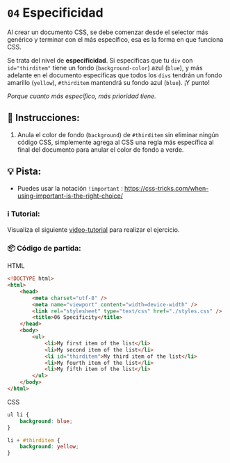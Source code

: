 # `04` Especificidad

Al crear un documento CSS, se debe comenzar desde el selector más genérico y terminar con el más específico, esa es la forma en que funciona CSS.

Se trata del nivel de **especificidad**. Si especificas que tu `div` con `id="thirditem"` tiene un fondo (`background-color`) azul (`blue`), y más adelante en el documento especificas que todos los `divs` tendrán un fondo amarillo (`yellow`), `#thirditem` mantendrá su fondo azul (`blue`). ¡Y punto!

*Porque cuanto más específico, más prioridad tiene.*

## 📝 Instrucciones:

1. Anula el color de fondo (`background`) de `#thirditem` sin eliminar ningún código CSS, simplemente agrega al CSS una regla más específica al final del documento para anular el color de fondo a verde.

## 💡 Pista:

+ Puedes usar la notación `!important` : https://css-tricks.com/when-using-important-is-the-right-choice/


### ℹ️ Tutorial:

Visualiza el siguiente [video-tutorial](https://www.youtube.com/watch?v=3JxXkhxyAnI) para realizar el ejercicio.


### 📦 Código de partida:

HTML

```html
<!DOCTYPE html>
<html>
	<head>
		<meta charset="utf-8" />
		<meta name="viewport" content="width=device-width" />
		<link rel="stylesheet" type="text/css" href="./styles.css" />
		<title>06 Specificity</title>
	</head>
	<body>
		<ul>
			<li>My first item of the list</li>
			<li>My second item of the list</li>
			<li id="thirditem">My third item of the list</li>
			<li>My fourth item of the list</li>
			<li>My fifth item of the list</li>
		</ul>
	</body>
</html>
```

CSS
```css	
ul li {
	background: blue;
}

li + #thirditem {
	background: yellow;
}
```
